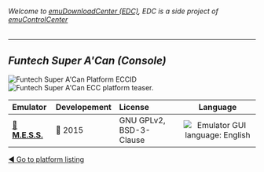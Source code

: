 ###### Welcome to [emuDownloadCenter (EDC)](https://github.com/PhoenixInteractiveNL/emuDownloadCenter/wiki/), EDC is a side project of [emuControlCenter](https://github.com/PhoenixInteractiveNL/emuControlCenter/wiki/)
***
## _Funtech Super A'Can (Console)_
![](https://raw.githubusercontent.com/wiki/PhoenixInteractiveNL/emuDownloadCenter/images_platform/ecc_acan_cell.png "Funtech Super A'Can Platform ECCID")
![](https://raw.githubusercontent.com/wiki/PhoenixInteractiveNL/emuDownloadCenter/images_platform/ecc_acan_teaser.png "Funtech Super A'Can ECC platform teaser.")

| Emulator | Developement | License | Language |
|:---------|:-------------|:--------|:--------:|
| [:file_folder: **M.E.S.S.**](https://github.com/PhoenixInteractiveNL/emuDownloadCenter/wiki/Emulator-mess#menu) | :large_blue_circle: 2015 | GNU GPLv2, BSD-3-Clause | ![](https://raw.githubusercontent.com/wiki/PhoenixInteractiveNL/emuDownloadCenter/images_flags/icon_flag_EN_24.png "Emulator GUI language: English") |

[:arrow_backward: Go to platform listing](https://github.com/PhoenixInteractiveNL/emuDownloadCenter/wiki/EDC-Platform-List)
